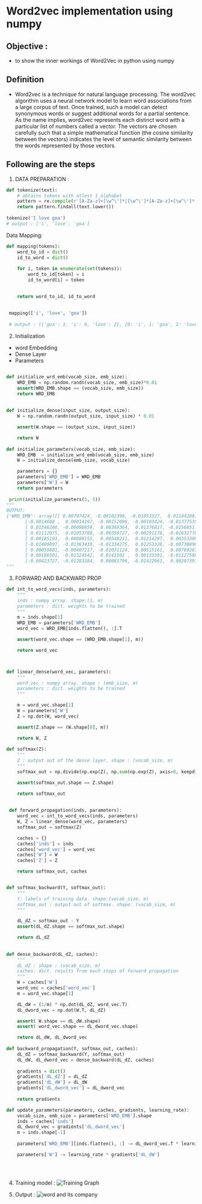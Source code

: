# Word2vec implementation using numpy 
## Objective : 
- to show the inner workings of Word2Vec in python using numpy

## Definition
- Word2vec is a technique for natural language processing. The word2vec algorithm uses a neural network model to learn word associations from a large corpus of text. Once trained, such a model can detect synonymous words or suggest additional words for a partial sentence. As the name implies, word2vec represents each distinct word with a particular list of numbers called a vector. The vectors are chosen carefully such that a simple mathematical function (the cosine similarity between the vectors) indicates the level of semantic similarity between the words represented by those vectors.

## Following are the steps 
1. DATA PREPARATION : 
```python
def tokenize(text):
    # obtains tokens with atlest 1 alphabet 
    pattern = re.compile(r'[A-Za-z]+[\w^\']*|[\w^\']*[A-Za-z]+[\w^\']*')
    return pattern.findall(text.lower())
    
tokenize('I love goa')
# output : ['i', 'love', 'goa']
```
Data Mapping:
```python
def mapping(tokens):
    word_to_id = dict()
    id_to_word = dict()
    
    for i, token in enumerate(set(tokens)):
        word_to_id[token] = i
        id_to_word[i] = token

    
    return word_to_id, id_to_word
    
    
 mapping(['i', 'love', 'goa'])
 
 # output : ({'goa': 1, 'i': 0, 'love': 2}, {0: 'i', 1: 'goa', 2: 'love'})
```

2. Initialization 
- word Embedding
- Dense Layer
- Parameters


```python

def initialize_wrd_emb(vocab_size, emb_size):
    WRD_EMB = np.random.randn(vocab_size, emb_size)*0.01
    assert(WRD_EMB.shape == (vocab_size, emb_size))
    return WRD_EMB
    
    
def initialize_dense(input_size, output_size):
    W = np.random.randn(output_size, input_size) * 0.01

    assert(W.shape == (output_size, input_size))

    return W
    
def initialize_parameters(vocab_size, emb_size):
    WRD_EMB  = initialize_wrd_emb(vocab_size, emb_size)
    W = initialize_dense(emb_size, vocab_size)

    parameters = {}
    parameters['WRD_EMB'] = WRD_EMB 
    parameters['W'] = W
    return parameters
    
 print(initialize_parameters(5, 5))
"""
OUTPUT:
{'WRD_EMB': array([[ 0.00797424, -0.00102398, -0.01053327,  0.01144288,  0.01087524],
       [-0.0014608 ,  0.00014197, -0.00152098, -0.00103424, -0.01377535],
       [ 0.01346266, -0.00090859,  0.00369364,  0.01376817, -0.0156851 ],
       [ 0.01112075,  0.01053788, -0.00350727, -0.00291178, -0.01632778],
       [ 0.00185193,  0.00080155,  0.00548211,  0.01214297,  0.00353309]]), 'W': array([[ 0.0163293 , -0.00488816, -0.00443603, -0.01363806, -0.01073577],
       [-0.01489897, -0.01363439, -0.01334275,  0.01253328, -0.00738896],
       [ 0.00059801, -0.00407217, -0.01031124,  0.00515161,  0.00789267],
       [ 0.00186501, -0.01324542,  0.0141502 ,  0.00133391, -0.01127588],
       [-0.00423727, -0.01283284,  0.00081796, -0.01422961,  0.00207391]])}
"""
```

3. FORWARD AND BACKWARD PROP 
```python
def int_to_word_vecs(inds, parameters):
    """
    inds : numpy array. shape:(1, m)
    parameters : dict. weights to be trained
    """
    m = inds.shape[1]
    WRD_EMB = parameters['WRD_EMB']
    word_vec = WRD_EMB[inds.flatten(), :].T

    assert(word_vec.shape == (WRD_EMB.shape[1], m))

    return word_vec



def linear_dense(word_vec, parameters):
    """
    word_vec : numpy array. shape : (emb_size, m)
    parameters : dict. weights to be trained
    """

    m = word_vec.shape[1]
    W = parameters['W']
    Z = np.dot(W, word_vec)

    assert(Z.shape == (W.shape[0], m))

    return W, Z
    
def softmax(Z):
    """
    Z : output out of the dense layer. shape : (vocab_size, m)
    """
    softmax_out = np.divide(np.exp(Z), np.sum(np.exp(Z), axis=0, keepdims=True) + 0.001)

    assert(softmax_out.shape == Z.shape)

    return softmax_out
    
    
 def forward_propagation(inds, parameters):
    word_vec = int_to_word_vecs(inds, parameters)
    W, Z = linear_dense(word_vec, parameters)
    softmax_out = softmax(Z)

    caches = {}
    caches['inds'] = inds
    caches['word_vec'] = word_vec
    caches['W'] = W
    caches['Z'] = Z

    return softmax_out, caches


def softmax_backward(Y, softmax_out):
    """
    Y: labels of training data. shape:(vocab_size, m)
    softmax_out : output out of softmax. shape: (vocab_size, m)
    """

    dL_dZ = softmax_out - Y
    assert(dL_dZ.shape == softmax_out.shape)

    return dL_dZ
    
    
def dense_backward(dL_dZ, caches):
    """
    dL_dZ : shape : (vocab_size, m)
    caches: dict. results from each steps of forward propagation
    """
    W = caches['W']
    word_vec = caches['word_vec']
    m = word_vec.shape[1]

    dL_dW = (1/m) * np.dot(dL_dZ, word_vec.T)
    dL_dword_vec = np.dot(W.T, dL_dZ)

    assert( W.shape == dL_dW.shape)
    assert( word_vec.shape == dL_dword_vec.shape)

    return dL_dW, dL_dword_vec
    
def backward_propagation(Y, softmax_out, caches):
    dL_dZ = softmax_backward(Y, softmax_out)
    dL_dW, dL_dword_vec = dense_backward(dL_dZ, caches)
    
    gradients = dict()
    gradients['dL_dZ'] = dL_dZ
    gradients['dL_dW'] = dL_dW
    gradients['dL_dword_vec'] = dL_dword_vec
    
    return gradients

def update_parameters(parameters, caches, gradients, learning_rate):
    vocab_size, emb_size = parameters['WRD_EMB'].shape
    inds = caches['inds']
    dL_dword_vec = gradients['dL_dword_vec']
    m = inds.shape[-1]
    
    parameters['WRD_EMB'][inds.flatten(), :] -= dL_dword_vec.T * learning_rate

    parameters['W'] -= learning_rate * gradients['dL_dW']
    
    
    
```
4. Training model :
![Training Graph](https://github.com/rushikeshnaik779/PracticeForNLP/blob/main/word2vec_using_numpy/Screenshot%202021-02-23%20at%202.06.32%20PM.png)

5. Output :
![word and its company](https://github.com/rushikeshnaik779/PracticeForNLP/blob/main/word2vec_using_numpy/Screenshot%202021-02-23%20at%202.06.46%20PM.png)
